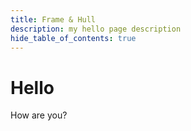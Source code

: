 ```yaml
---
title: Frame & Hull
description: my hello page description
hide_table_of_contents: true
---
```


# Hello

How are you?